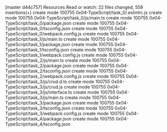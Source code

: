 [master d44c757] Resources Read or watch:
 22 files changed, 558 insertions(+)
 create mode 100755 0x04-TypeScript/task_0/.eslintrc.js
 create mode 100755 0x04-TypeScript/task_0/js/main.ts
 create mode 100755 0x04-TypeScript/task_0/package.json
 create mode 100755 0x04-TypeScript/task_0/tsconfig.json
 create mode 100755 0x04-TypeScript/task_0/webpack.config.js
 create mode 100755 0x04-TypeScript/task_1/js/main.ts
 create mode 100755 0x04-TypeScript/task_1/package.json
 create mode 100755 0x04-TypeScript/task_1/tsconfig.json
 create mode 100755 0x04-TypeScript/task_1/webpack.config.js
 create mode 100755 0x04-TypeScript/task_2/js/main.ts
 create mode 100755 0x04-TypeScript/task_2/package.json
 create mode 100755 0x04-TypeScript/task_2/tsconfig.json
 create mode 100755 0x04-TypeScript/task_2/webpack.config.js
 create mode 100755 0x04-TypeScript/task_3/js/crud.d.ts
 create mode 100755 0x04-TypeScript/task_3/js/crud.js
 create mode 100755 0x04-TypeScript/task_3/js/interface.ts
 create mode 100755 0x04-TypeScript/task_3/js/main.ts
 create mode 100755 0x04-TypeScript/task_3/package.json
 create mode 100755 0x04-TypeScript/task_3/tsconfig.json
 create mode 100755 0x04-TypeScript/task_3/webpack.config.js
 create mode 100755 0x04-TypeScript/task_4/package.json
 create mode 100755 0x04-TypeScript/task_4/tsconfig.json
